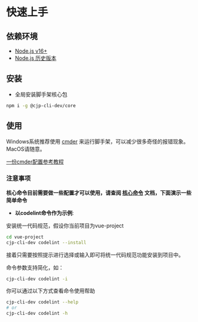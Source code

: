 <!-- 这个一级标题会作为sidebar配置的标题 -->
# 快速上手

## 依赖环境

- [Node.js v16+](https://nodejs.org/zh-cn)
- [Node.js 历史版本](https://nodejs.org/dist/)

## 安装

- 全局安装脚手架核心包

```bash
npm i -g @cjp-cli-dev/core
```

## 使用

Windows系统推荐使用 [cmder](https://cmder.app/) 来运行脚手架，可以减少很多奇怪的报错现象。MacOS请随意。

[一份cmder配置参考教程](https://blog.csdn.net/weixin_44205779/article/details/114657837)

### 注意事项

**核心命令目前需要做一些配置才可以使用，请查阅 [核心命令](./core-command.md) 文档，下面演示一些简单命令**

- **以codelint命令作为示例**:

安装统一代码规范，假设你当前项目为vue-project

```bash
cd vue-project
cjp-cli-dev codelint --install
```

接着只需要按照提示进行选择或输入即可将统一代码规范功能安装到项目中。

命令参数支持简化，如：

```bash
cjp-cli-dev codelint -i
```

你可以通过以下方式查看命令使用帮助

```bash
cjp-cli-dev codelint --help
# or
cjp-cli-dev codelint -h
```
